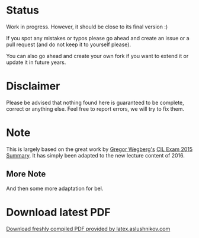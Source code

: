 # Status
Work in progress. However, it should be close to its final version :) 

If you spot any mistakes or typos please go ahead and create an issue or a pull request (and do not keep it to yourself please).

You can also go ahead and create your own fork if you want to extend it or update it in future years.

# Disclaimer
Please be advised that nothing found here is guaranteed to be complete, correct or anything else. Feel free to report errors, we will try to fix them.

# Note
This is largely based on the great work by [Gregor Wegberg's](https://github.com/groggi) [CIL Exam 2015 Summary](https://github.com/groggi/eth-cil-exam-summary).
It has simply been adapted to the new lecture content of 2016.

## More Note
And then some more adaptation for bel.

# Download latest PDF
[Download freshly compiled PDF provided by latex.aslushnikov.com](http://latex.aslushnikov.com/compile?url=https%3A%2F%2Fraw.githubusercontent.com%2Fhellerbarde%2Feth-cil-exam-summary%2Fbel-2016%2Fmain.tex)
